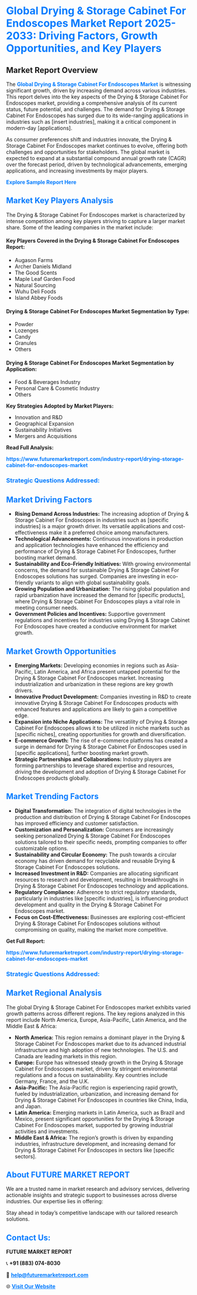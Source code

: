 <h1 style="color: #007BFF;">Global Drying & Storage Cabinet For Endoscopes Market Report 2025-2033: Driving Factors, Growth Opportunities, and Key Players</h1>

<section id="overview">
<h2>Market Report Overview</h2>
<p>The <a href="https://www.futuremarketreport.com/industry-report/drying-storage-cabinet-for-endoscopes-market" style="color: #007BFF; text-decoration: none;"><strong>Global Drying & Storage Cabinet For Endoscopes Market</strong></a> is witnessing significant growth, driven by increasing demand across various industries. This report delves into the key aspects of the Drying & Storage Cabinet For Endoscopes market, providing a comprehensive analysis of its current status, future potential, and challenges. The demand for Drying & Storage Cabinet For Endoscopes has surged due to its wide-ranging applications in industries such as [insert industries], making it a critical component in modern-day [applications].</p>
<p>As consumer preferences shift and industries innovate, the Drying & Storage Cabinet For Endoscopes market continues to evolve, offering both challenges and opportunities for stakeholders. The global market is expected to expand at a substantial compound annual growth rate (CAGR) over the forecast period, driven by technological advancements, emerging applications, and increasing investments by major players.</p>
</section>

<section id="overview">
<p><a href="https://www.futuremarketreport.com/request-sample/reportId=34479" style="color: #007BFF; text-decoration: none;"><strong>Explore Sample Report Here</strong></a></p>
</section>

<section id="key-players">
<h2 style="color: #007BFF;">Market Key Players Analysis</h2>
<p>The Drying & Storage Cabinet For Endoscopes market is characterized by intense competition among key players striving to capture a larger market share. Some of the leading companies in the market include:</p>
<h4>Key Players Covered in the Drying & Storage Cabinet For Endoscopes Report:</h4>
<ul><li>Augason Farms</li><li>Archer Daniels Midland</li><li>The Good Scents</li><li>Maple Leaf Garden Food</li><li>Natural Sourcing</li><li>Wuhu Deli Foods</li><li>Island Abbey Foods</li></ul>
<h4>Drying & Storage Cabinet For Endoscopes Market Segmentation by Type:</h4>
<ul><li>Powder</li><li>Lozenges</li><li>Candy</li><li>Granules</li><li>Others</li></ul>

<h4>Drying & Storage Cabinet For Endoscopes Market Segmentation by Application:</h4>
<ul><li>Food &amp; Beverages Industry</li><li>Personal Care &amp; Cosmetic Industry</li><li>Others</li></ul>
<p><strong>Key Strategies Adopted by Market Players:</strong></p>
<ul>
<li>Innovation and R&D</li>
<li>Geographical Expansion</li>
<li>Sustainability Initiatives</li>
<li>Mergers and Acquisitions</li>
</ul>
</section>

<section>
<p><strong>Read Full Analysis: </strong></p><a href="https://www.futuremarketreport.com/industry-report/drying-storage-cabinet-for-endoscopes-market" style="color: #007BFF; text-decoration: none;"><strong>https://www.futuremarketreport.com/industry-report/drying-storage-cabinet-for-endoscopes-market</strong></a>
<h3 style="color: #007BFF;">Strategic Questions Addressed:</h3>
</section>

<section id="driving-factors">
<h2 style="color: #007BFF;">Market Driving Factors</h2>
<ul>
<li><strong>Rising Demand Across Industries:</strong> The increasing adoption of Drying & Storage Cabinet For Endoscopes in industries such as [specific industries] is a major growth driver. Its versatile applications and cost-effectiveness make it a preferred choice among manufacturers.</li>
<li><strong>Technological Advancements:</strong> Continuous innovations in production and application technologies have enhanced the efficiency and performance of Drying & Storage Cabinet For Endoscopes, further boosting market demand.</li>
<li><strong>Sustainability and Eco-Friendly Initiatives:</strong> With growing environmental concerns, the demand for sustainable Drying & Storage Cabinet For Endoscopes solutions has surged. Companies are investing in eco-friendly variants to align with global sustainability goals.</li>
<li><strong>Growing Population and Urbanization:</strong> The rising global population and rapid urbanization have increased the demand for [specific products], where Drying & Storage Cabinet For Endoscopes plays a vital role in meeting consumer needs.</li>
<li><strong>Government Policies and Incentives:</strong> Supportive government regulations and incentives for industries using Drying & Storage Cabinet For Endoscopes have created a conducive environment for market growth.</li>
</ul>
</section>

<section id="growth-opportunities">
<h2 style="color: #007BFF;">Market Growth Opportunities</h2>
<ul>
<li><strong>Emerging Markets:</strong> Developing economies in regions such as Asia-Pacific, Latin America, and Africa present untapped potential for the Drying & Storage Cabinet For Endoscopes market. Increasing industrialization and urbanization in these regions are key growth drivers.</li>
<li><strong>Innovative Product Development:</strong> Companies investing in R&D to create innovative Drying & Storage Cabinet For Endoscopes products with enhanced features and applications are likely to gain a competitive edge.</li>
<li><strong>Expansion into Niche Applications:</strong> The versatility of Drying & Storage Cabinet For Endoscopes allows it to be utilized in niche markets such as [specific niches], creating opportunities for growth and diversification.</li>
<li><strong>E-commerce Growth:</strong> The rise of e-commerce platforms has created a surge in demand for Drying & Storage Cabinet For Endoscopes used in [specific applications], further boosting market growth.</li>
<li><strong>Strategic Partnerships and Collaborations:</strong> Industry players are forming partnerships to leverage shared expertise and resources, driving the development and adoption of Drying & Storage Cabinet For Endoscopes products globally.</li>
</ul>
</section>

<section id="trending-factors">
<h2 style="color: #007BFF;">Market Trending Factors</h2>
<ul>
<li><strong>Digital Transformation:</strong> The integration of digital technologies in the production and distribution of Drying & Storage Cabinet For Endoscopes has improved efficiency and customer satisfaction.</li>
<li><strong>Customization and Personalization:</strong> Consumers are increasingly seeking personalized Drying & Storage Cabinet For Endoscopes solutions tailored to their specific needs, prompting companies to offer customizable options.</li>
<li><strong>Sustainability and Circular Economy:</strong> The push towards a circular economy has driven demand for recyclable and reusable Drying & Storage Cabinet For Endoscopes solutions.</li>
<li><strong>Increased Investment in R&D:</strong> Companies are allocating significant resources to research and development, resulting in breakthroughs in Drying & Storage Cabinet For Endoscopes technology and applications.</li>
<li><strong>Regulatory Compliance:</strong> Adherence to strict regulatory standards, particularly in industries like [specific industries], is influencing product development and quality in the Drying & Storage Cabinet For Endoscopes market.</li>
<li><strong>Focus on Cost-Effectiveness:</strong> Businesses are exploring cost-efficient Drying & Storage Cabinet For Endoscopes solutions without compromising on quality, making the market more competitive.</li>
</ul>
</section>

<section>
<p><strong>Get Full Report: </strong></p><a href="https://www.futuremarketreport.com/industry-report/drying-storage-cabinet-for-endoscopes-market" style="color: #007BFF; text-decoration: none;"><strong>https://www.futuremarketreport.com/industry-report/drying-storage-cabinet-for-endoscopes-market</strong></a>
<h3 style="color: #007BFF;">Strategic Questions Addressed:</h3>
</section>


<section id="regional-analysis">
<h2 style="color: #007BFF;">Market Regional Analysis</h2>
<p>The global Drying & Storage Cabinet For Endoscopes market exhibits varied growth patterns across different regions. The key regions analyzed in this report include North America, Europe, Asia-Pacific, Latin America, and the Middle East & Africa:</p>
<ul>
<li><strong>North America:</strong> This region remains a dominant player in the Drying & Storage Cabinet For Endoscopes market due to its advanced industrial infrastructure and high adoption of new technologies. The U.S. and Canada are leading markets in this region.</li>
<li><strong>Europe:</strong> Europe has witnessed steady growth in the Drying & Storage Cabinet For Endoscopes market, driven by stringent environmental regulations and a focus on sustainability. Key countries include Germany, France, and the U.K.</li>
<li><strong>Asia-Pacific:</strong> The Asia-Pacific region is experiencing rapid growth, fueled by industrialization, urbanization, and increasing demand for Drying & Storage Cabinet For Endoscopes in countries like China, India, and Japan.</li>
<li><strong>Latin America:</strong> Emerging markets in Latin America, such as Brazil and Mexico, present significant opportunities for the Drying & Storage Cabinet For Endoscopes market, supported by growing industrial activities and investments.</li>
<li><strong>Middle East & Africa:</strong> The region’s growth is driven by expanding industries, infrastructure development, and increasing demand for Drying & Storage Cabinet For Endoscopes in sectors like [specific sectors].</li>
</ul>
</section>

<footer>
<h2 style="color: #007BFF;">About FUTURE MARKET REPORT</h2>
<p>We are a trusted name in market research and advisory services, delivering actionable insights and strategic support to businesses across diverse industries. Our expertise lies in offering:</p>

<p>Stay ahead in today’s competitive landscape with our tailored research solutions.</p>

<h2 style="color: #007BFF;">Contact Us:</h2>
<p><strong>FUTURE MARKET REPORT</strong></p>
<p>📞 <strong>+91 (883) 074-8030</strong></p>
<p>📧 <strong><a href="mailto:help@futuremarketreport.com" style="color: #007BFF;">help@futuremarketreport.com</a></strong></p>
<p>🌐 <strong><a href="https://www.futuremarketreport.com/" style="color: #007BFF;">Visit Our Website</a></strong></p>
</footer>